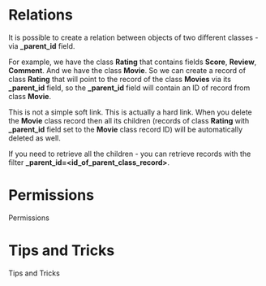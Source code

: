 <span id="Relations" class="on_page_navigation"></span>
# Relations 
It is possible to create a relation between objects of two different classes  - via **_parent_id** field. 

For example, we have the class **Rating** that contains fields **Score**, **Review**, **Comment**. And we have the class **Movie**. So we can create a record of class **Rating** that will point to the record of the class **Movies** via its **_parent_id** field, so the **_parent_id** field will contain an ID of record from class **Movie**.

This is not a simple soft link. This is actually a hard link. When you delete the **Movie** class record then all its children (records of class **Rating** with **_parent_id** field set to the **Movie** class record ID) will be automatically deleted as well. 

If you need to retrieve all the children - you can retrieve records with the filter **_parent_id=<id_of_parent_class_record>**. 

<span id="Permissions" class="on_page_navigation"></span>
# Permissions 
Permissions 

<span id="Tips_and_Tricks" class="on_page_navigation"></span>
# Tips and Tricks 
Tips and Tricks 